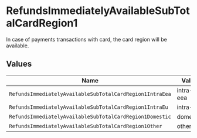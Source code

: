 # RefundsImmediatelyAvailableSubTotalCardRegion1

In case of payments transactions with card, the card region will be available.


## Values

| Name                                                     | Value                                                    |
| -------------------------------------------------------- | -------------------------------------------------------- |
| `RefundsImmediatelyAvailableSubTotalCardRegion1IntraEea` | intra-eea                                                |
| `RefundsImmediatelyAvailableSubTotalCardRegion1IntraEu`  | intra-eu                                                 |
| `RefundsImmediatelyAvailableSubTotalCardRegion1Domestic` | domestic                                                 |
| `RefundsImmediatelyAvailableSubTotalCardRegion1Other`    | other                                                    |